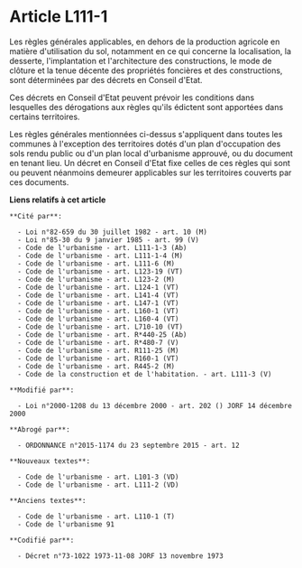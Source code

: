 # Article L111-1

Les règles générales applicables, en dehors de la production agricole en matière d'utilisation du sol, notamment en ce qui
concerne la localisation, la desserte, l'implantation et l'architecture des constructions, le mode de clôture et la tenue
décente des propriétés foncières et des constructions, sont déterminées par des décrets en Conseil d'Etat.

Ces décrets en Conseil d'Etat peuvent prévoir les conditions dans lesquelles des dérogations aux règles qu'ils édictent sont
apportées dans certains territoires.

Les règles générales mentionnées ci-dessus s'appliquent dans toutes les communes à l'exception des territoires dotés d'un
plan d'occupation des sols rendu public ou d'un plan local d'urbanisme approuvé, ou du document en tenant lieu. Un décret en
Conseil d'Etat fixe celles de ces règles qui sont ou peuvent néanmoins demeurer applicables sur les territoires couverts par
ces documents.

**Liens relatifs à cet article**

	**Cité par**:

	  - Loi n°82-659 du 30 juillet 1982 - art. 10 (M)
	  - Loi n°85-30 du 9 janvier 1985 - art. 99 (V)
	  - Code de l'urbanisme - art. L111-1-3 (Ab)
	  - Code de l'urbanisme - art. L111-1-4 (M)
	  - Code de l'urbanisme - art. L111-6 (M)
	  - Code de l'urbanisme - art. L123-19 (VT)
	  - Code de l'urbanisme - art. L123-2 (M)
	  - Code de l'urbanisme - art. L124-1 (VT)
	  - Code de l'urbanisme - art. L141-4 (VT)
	  - Code de l'urbanisme - art. L147-1 (VT)
	  - Code de l'urbanisme - art. L160-1 (VT)
	  - Code de l'urbanisme - art. L160-4 (VT)
	  - Code de l'urbanisme - art. L710-10 (VT)
	  - Code de l'urbanisme - art. R*440-25 (Ab)
	  - Code de l'urbanisme - art. R*480-7 (V)
	  - Code de l'urbanisme - art. R111-25 (M)
	  - Code de l'urbanisme - art. R160-1 (VT)
	  - Code de l'urbanisme - art. R445-2 (M)
	  - Code de la construction et de l'habitation. - art. L111-3 (V)

	**Modifié par**:

	  - Loi n°2000-1208 du 13 décembre 2000 - art. 202 () JORF 14 décembre 2000

	**Abrogé par**:

	  - ORDONNANCE n°2015-1174 du 23 septembre 2015 - art. 12

	**Nouveaux textes**:

	  - Code de l'urbanisme - art. L101-3 (VD)
	  - Code de l'urbanisme - art. L111-2 (VD)

	**Anciens textes**:

	  - Code de l'urbanisme - art. L110-1 (T)
	  - Code de l'urbanisme 91

	**Codifié par**:

	  - Décret n°73-1022 1973-11-08 JORF 13 novembre 1973
